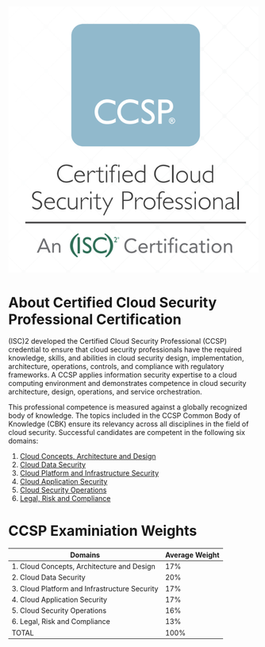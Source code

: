 ![ccsp](images/isc2-ccsp.png)

# About Certified Cloud Security Professional Certification

(ISC)2 developed the Certified Cloud Security Professional (CCSP) credential to ensure that cloud security professionals have the required knowledge, skills, and abilities in cloud security design, implementation, architecture, operations, controls, and compliance with regulatory frameworks. A CCSP applies information
security expertise to a cloud computing environment and demonstrates competence in cloud security architecture, design, operations, and service orchestration. 

This professional competence is measured against
a globally recognized body of knowledge. The topics included in the CCSP Common Body of Knowledge (CBK) ensure its relevancy across all disciplines in the field of cloud security. Successful candidates are competent in the following six domains:
1. [Cloud Concepts, Architecture and Design](Domain%201%20-%20Cloud%20Concepts%2C%20Architecture%20and%20Design.md)
2. [Cloud Data Security](Domain%202%20-%20Cloud%20Data%20Security.md)
3. [Cloud Platform and Infrastructure Security](Domain%203%20-%20Cloud%20Platform%20and%20Infrastructure%20Security.md)
4. [Cloud Application Security](Domain%204%20-%20Cloud%20Application%20Security.md)
5. [Cloud Security Operations](Domain%205%20-%20Cloud%20Security%20Operations.md)
6. [Legal, Risk and Compliance](Domain%206%20-%20Legal%2C%20Risk%2C%20Compliance.md)

# CCSP Examiniation Weights
| Domains | Average Weight |
| --------- | ----------|
| 1. Cloud Concepts, Architecture and Design | 17% |
| 2. Cloud Data Security | 20% |
| 3. Cloud Platform and Infrastructure Security | 17% |
| 4. Cloud Application Security | 17% |
| 5. Cloud Security Operations | 16% |
| 6. Legal, Risk and Compliance | 13% |
|                   TOTAL | 100% |
